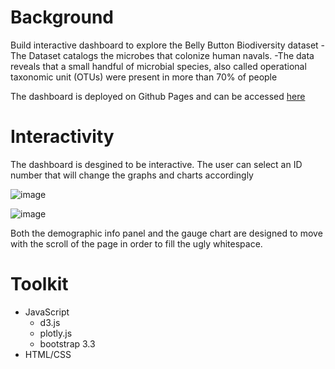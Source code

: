 # Background
Build interactive dashboard to explore the Belly Button Biodiversity dataset
-The Dataset catalogs the microbes that colonize human navals.
-The data reveals that a small handful of microbial species, also called operational taxonomic unit (OTUs) were present in more than 70% of people

The dashboard is deployed on Github Pages and can be accessed [here](https://stanjohn04.github.io/belly_button_dashboard/)

# Interactivity
The dashboard is desgined to be interactive. The user can select an ID number that will change the graphs and charts accordingly

![image](https://github.com/StanJohn04/belly_button_dashboard/assets/121142680/5607772d-f18a-41b7-b476-7dbeda7085d9)

![image](https://github.com/StanJohn04/belly_button_dashboard/assets/121142680/65424a95-f5d4-429e-9208-51f598208bc4)

Both the demographic info panel and the gauge chart are designed to move with the scroll of the page in order to fill the ugly whitespace.

# Toolkit
* JavaScript
    * d3.js
    * plotly.js
    * bootstrap 3.3
* HTML/CSS





